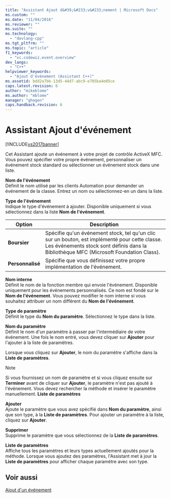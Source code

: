 ```yaml
---
title: "Assistant Ajout d&#39;&#233;v&#233;nement | Microsoft Docs"
ms.custom: ""
ms.date: "11/04/2016"
ms.reviewer: ""
ms.suite: ""
ms.technology: 
  - "devlang-cpp"
ms.tgt_pltfrm: ""
ms.topic: "article"
f1_keywords: 
  - "vc.codewiz.event.overview"
dev_langs: 
  - "C++"
helpviewer_keywords: 
  - "Ajout d'événement (Assistant C++)"
ms.assetid: bdd2a7bb-13d5-44d7-abc9-e785ba4e05ce
caps.latest.revision: 6
author: "mikeblome"
ms.author: "mblome"
manager: "ghogen"
caps.handback.revision: 6
---
```

# Assistant Ajout d&#39;&#233;v&#233;nement
[!INCLUDE[vs2017banner](../assembler/inline/includes/vs2017banner.md)]

Cet Assistant ajoute un événement à votre projet de contrôle ActiveX MFC.  Vous pouvez spécifier votre propre événement, personnaliser un événement stock standard ou sélectionner un événement stock dans une liste.  
  
 **Nom de l'événement**  
 Définit le nom utilisé par les clients Automation pour demander un événement de la classe.  Entrez un nom ou sélectionnez\-en un dans la liste.  
  
 **Type de l'événement**  
 Indique le type d'événement à ajouter.  Disponible uniquement si vous sélectionnez dans la liste **Nom de l'événement**.  
  
|Option|Description|  
|------------|-----------------|  
|**Boursier**|Spécifie qu'un événement stock, tel qu'un clic sur un bouton, est implémenté pour cette classe.  Les événements stock sont définis dans la Bibliothèque MFC \(Microsoft Foundation Class\).|  
|**Personnalisé**|Spécifie que vous définissez votre propre implémentation de l'événement.|  
  
 **Nom interne**  
 Définit le nom de la fonction membre qui envoie l'événement.  Disponible uniquement pour les événements personnalisés.  Ce nom est fondé sur le **Nom de l'événement**.  Vous pouvez modifier le nom interne si vous souhaitez attribuer un nom différent du **Nom de l'événement**.  
  
 **Type de paramètre**  
 Définit le type du **Nom du paramètre**.  Sélectionnez le type dans la liste.  
  
 **Nom du paramètre**  
 Définit le nom d'un paramètre à passer par l'intermédiaire de votre événement.  Une fois le nom entré, vous devez cliquer sur **Ajouter** pour l'ajouter à la liste de paramètres.  
  
 Lorsque vous cliquez sur **Ajouter**, le nom du paramètre s'affiche dans la **Liste de paramètres**.  
  
> [!NOTE]
>  Si vous fournissez un nom de paramètre et si vous cliquez ensuite sur **Terminer** avant de cliquer sur **Ajouter**, le paramètre n'est pas ajouté à l'événement.  Vous devez rechercher la méthode et insérer le paramètre manuellement. **Liste de paramètres**  
  
 **Ajouter**  
 Ajoute le paramètre que vous avez spécifié dans **Nom du paramètre**, ainsi que son type, à la **Liste de paramètres**.  Pour ajouter un paramètre à la liste, cliquez sur **Ajouter**.  
  
 **Supprimer**  
 Supprime le paramètre que vous sélectionnez de la **Liste de paramètres**.  
  
 **Liste de paramètres**  
 Affiche tous les paramètres et leurs types actuellement ajoutés pour la méthode.  Lorsque vous ajoutez des paramètres, l'Assistant met à jour la **Liste de paramètres** pour afficher chaque paramètre avec son type.  
  
## Voir aussi  
 [Ajout d'un événement](../ide/adding-an-event-visual-cpp.md)